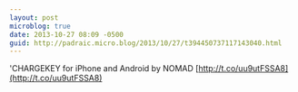 ```yaml
---
layout: post
microblog: true
date: 2013-10-27 08:09 -0500
guid: http://padraic.micro.blog/2013/10/27/t394450737117143040.html
---
```

'CHARGEKEY for iPhone and Android by NOMAD [http://t.co/uu9utFSSA8](http://t.co/uu9utFSSA8)

